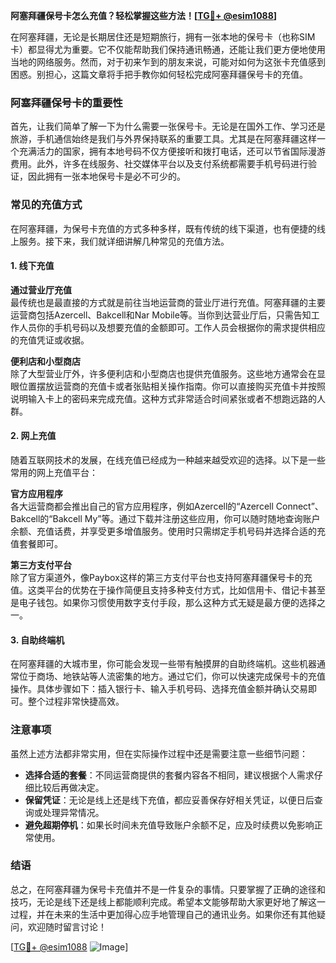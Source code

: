 **阿塞拜疆保号卡怎么充值？轻松掌握这些方法！[[TG💪+ @esim1088](https://t.me/s/esim1088)]**

在阿塞拜疆，无论是长期居住还是短期旅行，拥有一张本地的保号卡（也称SIM卡）都显得尤为重要。它不仅能帮助我们保持通讯畅通，还能让我们更方便地使用当地的网络服务。然而，对于初来乍到的朋友来说，可能对如何为这张卡充值感到困惑。别担心，这篇文章将手把手教你如何轻松完成阿塞拜疆保号卡的充值。

### 阿塞拜疆保号卡的重要性

首先，让我们简单了解一下为什么需要一张保号卡。无论是在国外工作、学习还是旅游，手机通信始终是我们与外界保持联系的重要工具。尤其是在阿塞拜疆这样一个充满活力的国家，拥有本地号码不仅方便接听和拨打电话，还可以节省国际漫游费用。此外，许多在线服务、社交媒体平台以及支付系统都需要手机号码进行验证，因此拥有一张本地保号卡是必不可少的。

### 常见的充值方式

在阿塞拜疆，为保号卡充值的方式多种多样，既有传统的线下渠道，也有便捷的线上服务。接下来，我们就详细讲解几种常见的充值方法。

#### 1. 线下充值

**通过营业厅充值**  
最传统也是最直接的方式就是前往当地运营商的营业厅进行充值。阿塞拜疆的主要运营商包括Azercell、Bakcell和Nar Mobile等。当你到达营业厅后，只需告知工作人员你的手机号码以及想要充值的金额即可。工作人员会根据你的需求提供相应的充值凭证或收据。

**便利店和小型商店**  
除了大型营业厅外，许多便利店和小型商店也提供充值服务。这些地方通常会在显眼位置摆放运营商的充值卡或者张贴相关操作指南。你可以直接购买充值卡并按照说明输入卡上的密码来完成充值。这种方式非常适合时间紧张或者不想跑远路的人群。

#### 2. 网上充值

随着互联网技术的发展，在线充值已经成为一种越来越受欢迎的选择。以下是一些常用的网上充值平台：

**官方应用程序**  
各大运营商都会推出自己的官方应用程序，例如Azercell的“Azercell Connect”、Bakcell的“Bakcell My”等。通过下载并注册这些应用，你可以随时随地查询账户余额、充值话费，并享受更多增值服务。使用时只需绑定手机号码并选择合适的充值套餐即可。

**第三方支付平台**  
除了官方渠道外，像Paybox这样的第三方支付平台也支持阿塞拜疆保号卡的充值。这类平台的优势在于操作简便且支持多种支付方式，比如信用卡、借记卡甚至是电子钱包。如果你习惯使用数字支付手段，那么这种方式无疑是最方便的选择之一。

#### 3. 自助终端机

在阿塞拜疆的大城市里，你可能会发现一些带有触摸屏的自助终端机。这些机器通常位于商场、地铁站等人流密集的地方。通过它们，你可以快速完成保号卡的充值操作。具体步骤如下：插入银行卡、输入手机号码、选择充值金额并确认交易即可。整个过程非常快捷高效。

### 注意事项

虽然上述方法都非常实用，但在实际操作过程中还是需要注意一些细节问题：

- **选择合适的套餐**：不同运营商提供的套餐内容各不相同，建议根据个人需求仔细比较后再做决定。
- **保留凭证**：无论是线上还是线下充值，都应妥善保存好相关凭证，以便日后查询或处理异常情况。
- **避免超期停机**：如果长时间未充值导致账户余额不足，应及时续费以免影响正常使用。

### 结语

总之，在阿塞拜疆为保号卡充值并不是一件复杂的事情。只要掌握了正确的途径和技巧，无论是线下还是线上都能顺利完成。希望本文能够帮助大家更好地了解这一过程，并在未来的生活中更加得心应手地管理自己的通讯业务。如果你还有其他疑问，欢迎随时留言讨论！

[[TG💪+ @esim1088](https://t.me/s/esim1088) ![Image](https://i.postimg.cc/4NQfJmqS/Snipaste-2025-05-13-00-14-12.png)]
